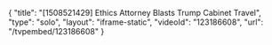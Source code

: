 {
    "title": "[1508521429] Ethics Attorney Blasts Trump Cabinet Travel",
    "type": "solo",
    "layout": "iframe-static",
    "videoId": "123186608",
    "url": "\/tvpembed\/123186608"
}